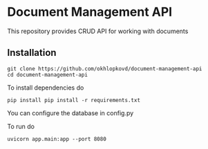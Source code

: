 # Document Management API

This repository provides CRUD API for working with documents

## Installation

~~~
git clone https://github.com/okhlopkovd/document-management-api
cd document-management-api
~~~

To install dependencies do

~~~
pip install pip install -r requirements.txt
~~~

You can configure the database in config.py

To run do
~~~
uvicorn app.main:app --port 8080
~~~

